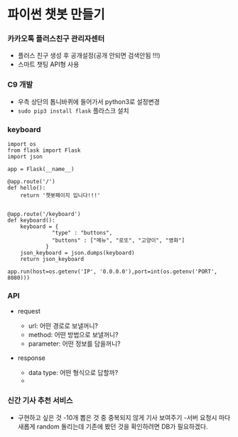 # 파이썬 챗봇 만들기

### 카카오톡 플러스친구 관리자센터

- 플러스 친구 생성 후 공개설정(공개 안되면 검색안됨 !!!)
- 스마트 챗팅 API형 사용

### C9 개발

- 우측 상단의 톱니바퀴에 들어가서 python3로 설정변경
- `sudo pip3 install flask` 플라스크 설치

### keyboard
```python3
import os
from flask import Flask
import json

app = Flask(__name__)

@app.route('/')
def hello():
    return '챗봇페이지 입니다!!!'
    
    
@app.route('/keyboard')
def keyboard():
    keyboard = {
              "type" : "buttons",
              "buttons" : ["메뉴", "로또", "고양이", "영화"]
            }
    json_keyboard = json.dumps(keyboard)
    return json_keyboard
    
app.run(host=os.getenv('IP', '0.0.0.0'),port=int(os.getenv('PORT', 8080)))

```

### API

- request
    - url: 어떤 경로로 보낼꺼니?
    - method: 어떤 방법으로 보낼꺼니?
    - parameter: 어떤 정보를 담을꺼니?

- response
    - data type: 어떤 형식으로 답할까?
    - 

### 신간 기사 추천 서비스
- 구현하고 싶은 것
    -10개 뽑은 것 중 중복되지 않게 기사 보여주기
    -서버 요청시 마다 새롭게 random 돌리는데 기존에 봤던 것을 확인하려면 DB가 필요하겠다.
